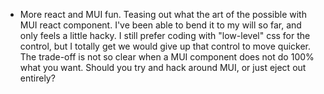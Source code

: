 ---
---

- More react and MUI fun. Teasing out what the art of the possible with MUI react component. I've been able to bend it to my will so far, and only feels a little hacky. I still prefer coding with "low-level" css for the control, but I totally get we would give up that control to move quicker. The trade-off is not so clear when a MUI component does not do 100% what you want. Should you try and hack around MUI, or just eject out entirely?

